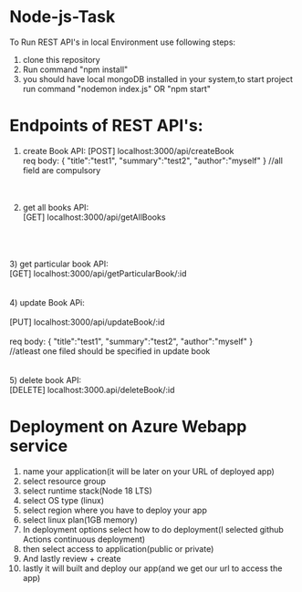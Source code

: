 # Node-js-Task
To Run REST API's in local Environment use following steps:
1) clone this repository
2) Run command "npm install"
3) you should have local mongoDB installed in your system,to start project run command "nodemon index.js" OR "npm start"

# Endpoints of REST API's:
1) create Book API:
   [POST] localhost:3000/api/createBook <br>
   req body:
   {
    "title":"test1",
    "summary":"test2",
    "author":"myself"
   }
   //all field are compulsory
   <br>
   <br>
   <br>
   
3) get all books API:<br>
   [GET] localhost:3000/api/getAllBooks
<br>
<br>
<br>
   3) get particular book API:<br>
      [GET] localhost:3000/api/getParticularBook/:id
   <br>
   <br>
   <br>
   4) update Book APi:<br><br>
      [PUT] localhost:3000/api/updateBook/:id
      <br><br>
       req body:
      {
       "title":"test1",
       "summary":"test2",
       "author":"myself"
      }
      <br>
   //atleast one filed should be specified in update book
   <br>
   <br>
   <br>
   5) delete book API:<br>
      [DELETE] localhost:3000.api/deleteBook/:id

# Deployment on Azure Webapp service
1) name your application(it will be later on your URL of deployed app)
2) select resource group
3) select runtime stack(Node 18 LTS)
4) select OS type (linux)
5) select region where you have to deploy your app
6) select linux plan(1GB memory)
7) In deployment options select how to do deployment(I selected github Actions continuous deployment)
8) then select access to application(public or private)
9) And lastly review + create
10) lastly it will built and deploy our app(and we get our url to access the app)
   
